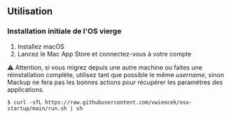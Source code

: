 ## Utilisation

### Installation initiale de l'OS vierge


1. Installez macOS
1. Lancez le Mac App Store et connectez-vous à votre compte

⚠️ Attention, si vous migrez depuis une autre machine ou faites une réinstallation complète, utilisez tant que possible le même _username_, sinon Mackup ne fera pas les bonnes actions pour récupérer les paramètres des applications.


```shell
$ curl -sfL https://raw.githubusercontent.com/vwiencek/osx-startup/main/run.sh | sh
```
